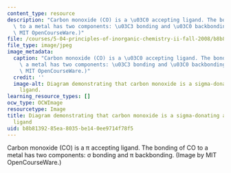 ```yaml
---
content_type: resource
description: "Carbon monoxide (CO) is a \u03C0 accepting ligand. The bonding of CO\
  \ to a metal has two components: \u03C3 bonding and \u03C0 backbonding. (Image by\
  \ MIT OpenCourseWare.)"
file: /courses/5-04-principles-of-inorganic-chemistry-ii-fall-2008/b8b8139285ea8035be140ee9714f78f5_5-04f08.jpg
file_type: image/jpeg
image_metadata:
  caption: "Carbon monoxide (CO) is a \u03C0 accepting ligand. The bonding of CO to\
    \ a metal has two components: \u03C3 bonding and \u03C0 backbonding. (Image by\
    \ MIT OpenCourseWare.)"
  credit: ''
  image-alt: Diagram demonstrating that carbon monoxide is a sigma-donating and pi-accepting
    ligand.
learning_resource_types: []
ocw_type: OCWImage
resourcetype: Image
title: Diagram demonstrating that carbon monoxide is a sigma-donating and pi-accepting
  ligand
uid: b8b81392-85ea-8035-be14-0ee9714f78f5
---
```

Carbon monoxide (CO) is a π accepting ligand. The bonding of CO to a metal has two components: σ bonding and π backbonding. (Image by MIT OpenCourseWare.)

